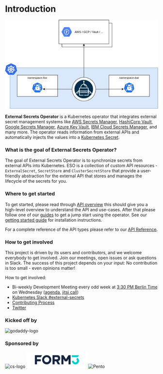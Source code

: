 # Introduction

![high-level](./pictures/diagrams-high-level-simple.png)

**External Secrets Operator** is a Kubernetes operator that integrates external
secret management systems like [AWS Secrets
Manager](https://aws.amazon.com/secrets-manager/), [HashiCorp
Vault](https://www.vaultproject.io/), [Google Secrets
Manager](https://cloud.google.com/secret-manager), [Azure Key
Vault](https://azure.microsoft.com/en-us/services/key-vault/), [IBM Cloud Secrets Manager](https://www.ibm.com/cloud/secrets-manager), and many more. The
operator reads information from external APIs and automatically injects the
values into a [Kubernetes
Secret](https://kubernetes.io/docs/concepts/configuration/secret/).

### What is the goal of External Secrets Operator?

The goal of External Secrets Operator is to synchronize secrets from external
APIs into Kubernetes. ESO is a collection of custom API resources -
`ExternalSecret`, `SecretStore` and `ClusterSecretStore` that provide a
user-friendly abstraction for the external API that stores and manages the
lifecycle of the secrets for you.

### Where to get started

To get started, please read through [API overview](introduction/overview.md) this should
give you a high-level overview to understand the API and use-cases. After that
please follow one of our [guides](guides/introduction.md) to get a jump start
using the operator. See our [getting started guide](introduction/getting-started.md) for installation instructions.

For a complete reference of the API types please refer to our [API
Reference](api/spec.md).

### How to get involved

This project is driven by its users and contributors, and we welcome everybody
to get involved. Join our meetings, open issues or ask questions in Slack. The
success of this project depends on your input: No contribution is too small -
even opinions matter!

How to get involved:

- Bi-weekly Development Meeting every odd week at [3:30 PM Berlin Time](https://dateful.com/time-zone-converter?t=15:30&tz=Europe/Berlin) on Wednesday
  ([agenda](https://hackmd.io/GSGEpTVdRZCP6LDxV3FHJA), [jitsi call](https://meet.jit.si/eso-community-meeting))
- [Kubernetes Slack
  #external-secrets](https://kubernetes.slack.com/messages/external-secrets)
- [Contributing Process](contributing/process.md)
- [Twitter](https://twitter.com/ExtSecretsOptr)

### Kicked off by

![godaddy-logo](./pictures/godaddy_logo.png)

### Sponsored by

![cs-logo](./pictures/cs_logo.png)
![Form3](./pictures/form3_logo.png)
![Pento](./pictures/pento_logo.png)
